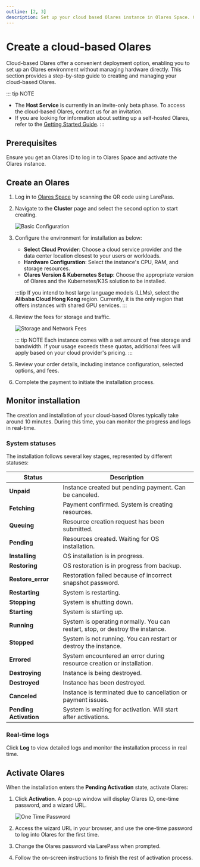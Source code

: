 ```yaml
---
outline: [2, 3]
description: Set up your cloud based Olares instance in Olares Space. Configure system resources, monitor installation progress, and activate your instance with proper credentials.
---
```

# Create a cloud-based Olares

Cloud-based Olares offer a convenient deployment option, enabling you to set up an Olares environment without managing hardware directly.
This section provides a step-by-step guide to creating and managing your cloud-based Olares. 

::: tip NOTE
- The **Host Service** is currently in an invite-only beta phase. To access the cloud-based Olares, contact us for an invitation.
- If you are looking for information about setting up a self-hosted Olares, refer to the [Getting Started Guide](../get-started/index.md).
:::

## Prerequisites

Ensure you get an Olares ID to log in to Olares Space and activate the Olares instance.

## Create an Olares

1. Log in to [Olares Space](https://space.olares.xyz/) by scanning the QR code using LarePass.
2. Navigate to the **Cluster** page and select the second option to start creating.

    ![Basic Configuration](/images/how-to/space/basic_configuration.jpg#bordered)
3. Configure the environment for installation as below:
   - **Select Cloud Provider**: Choose a cloud service provider and the data center location closest to your users or workloads.
   - **Hardware Configuration**: Select the instance's CPU, RAM, and storage resources.
   - **Olares Version & Kubernetes Setup**: Choose the appropriate version of Olares and the Kubernetes/K3S solution to be installed.

    :::tip
    If you intend to host large language models (LLMs), select the **Alibaba Cloud Hong Kong** region. Currently, it is the only region that offers instances with shared GPU services.
    :::

4. Review the fees for storage and traffic. 

    ![Storage and Network Fees](/images/how-to/space/storage_and_network.jpg#bordered)

    ::: tip NOTE
    Each instance comes with a set amount of free storage and bandwidth. If your usage exceeds these quotas, additional fees will apply based on your cloud provider's pricing. 
    :::
5. Review your order details, including instance configuration, selected options, and fees.
6. Complete the payment to initiate the installation process.

## Monitor installation

The creation and installation of your cloud-based Olares typically take around 10 minutes. During this time, you can monitor the progress and logs in real-time.

### System statuses

The installation follows several key stages, represented by different statuses:

| Status                 | Description                                                                   |
|------------------------|-------------------------------------------------------------------------------|
| **Unpaid**             | 	Instance created but pending payment. Can be canceled.                       |
| **Fetching**           | 	Payment confirmed. System is creating resources.                             |
| **Queuing**            | Resource creation request has been submitted.                                 |
| **Pending**            | Resources created. Waiting for OS installation.                               |
| **Installing**         | OS installation is in progress.                                               |
| **Restoring**          | OS restoration is in progress from backup.                                    |
| **Restore_error**      | Restoration failed because of incorrect snapshot password.                    |
| **Restarting**         | 	System is restarting.                                                        |
| **Stopping**           | 	System is shutting down.                                                     |
| **Starting**           | System is starting up.                                                        |
| **Running**            | System is operating normally. You can restart, stop, or destroy the instance. |
| **Stopped**            | System is not running. You can restart or destroy the instance.               |
| **Errored**            | System encountered an error during resource creation or installation.         |
| **Destroying**         | Instance is being destroyed.                                                  |
| **Destroyed**          | Instance has been destroyed.                                                  |
| **Canceled**           | 	Instance is terminated due to cancellation or payment issues.                |
| **Pending Activation** | 	System is waiting for activation. Will start after activations.              |

### Real-time logs

Click **Log** to view detailed logs and monitor the installation process in real time.

## Activate Olares  

When the installation enters the **Pending Activation** state, activate Olares:

1. Click **Activation**. A pop-up window will display Olares ID, one-time password, and a wizard URL.

    ![One Time Password](/images/how-to/space/one_time_password.jpg#bordered)

2. Access the wizard URL in your browser, and use the one-time password to log into Olares for the first time. 
3. Change the Olares password via LarePass when prompted. 
4. Follow the on-screen instructions to finish the rest of activation process. 